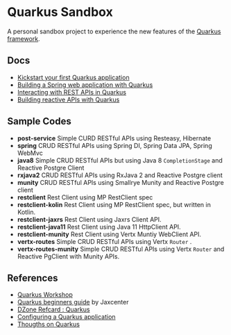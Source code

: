 # Quarkus Sandbox

A  personal sandbox project  to experience the new features of the [Quarkus framework](https://www.quarkus.io).



## Docs

* [Kickstart your first Quarkus application](./docs/01-start.md)
* [Building a Spring web application with Quarkus](./docs/02-spring.md)
* [Interacting with REST APIs in Quarkus ](./docs/restclient.md)
* [Building reactive APIs with Quarkus](./docs/reactive.md)


## Sample Codes

* **post-service** Simple CURD RESTful APIs using Resteasy, Hibernate
* **spring** CRUD RESTful APIs using Spring DI, Spring Data JPA, Spring WebMvc
* **java8**  Simple CRUD RESTful APIs but using Java 8 `CompletionStage` and Reactive Postgre Client
* **rxjava2** CRUD RESTful APIs using RxJava 2 and Reactive Postgre client
* **munity**  CRUD RESTful APIs using Smallrye Munity and Reactive Postgre client
* **restclient** Rest Client using MP RestClient spec
* **restclient-kolin** Rest Client using MP RestClient spec, but written in Kotlin.
* **restclient-jaxrs** Rest Client using Jaxrs Client API.
* **restclient-java11** Rest Client using Java 11 HttpClient API.
* **restclient-munity** Rest Client using Vertx Muntiy WebClient API.
* **vertx-routes**  Simple CRUD RESTful APIs using Vertx `Router` .
* **vertx-routes-munity**  Simple CRUD RESTful APIs using Vertx `Router` and Reactive PgClient with Munity APIs.

## References

* [Quarkus Workshop](https://quarkus.io/quarkus-workshops/super-heros/)
* [Quarkus beginners guide](https://jaxlondon.com/quarkus-beginners-guide-cheat-sheet) by Jaxcenter
* [DZone Refcard : Quarkus](https://dzone.com/refcardz/quarkus-1?chapter=1)
* [Configuring a Quarkus application](https://dzone.com/articles/configuring-a-quarkus-application?fromrel=true)
* [Thougths on Quarkus](https://dzone.com/articles/thoughts-on-quarkus)